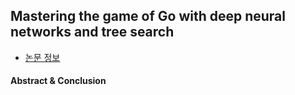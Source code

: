 ## Mastering the game of Go with deep neural networks and tree search
- [논문 정보](https://www.nature.com/articles/nature16961)

#### Abstract & Conclusion

